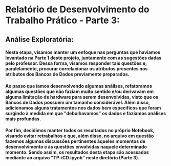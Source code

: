 # **Relatório de Desenvolvimento do Trabalho Prático - Parte 3:**

## Análise Exploratória:
#### Nesta etapa, visamos manter um enfoque nas perguntas que havíamos levantado na Parte 1 deste projeto, juntamente com as sugestões dadas pelo professor. Dessa forma, visamos responder tais questões e, paralelamente, procurar correlacionar os atributos presentes nos atributos dos Bancos de Dados previamente preparados.

#### Ao passo que íamos desenvolvendo algumas análises, refatoramos algumas questões que não faziam muito sentido e/ou derivavam em alguma limitação de hardware para serem desenvolvidas, visto que os Bancos de Dados possuem um tamanho considerável. Além disso, adicionamos alguns tratamentos nos dados bem específicos que foram surgindo à medida em que "debulhavamos" os dados e fazíamos análises mais profundas.

#### Por fim, decidimos manter todos os resultados no próprio Notebook, visando evitar retrabalhos e que, além disso, no arquivo em questão fazemos algumas discussões pertinentes àqueles momentos de desenvolvimento e às questões envolvidas naquele determinado momento. Sendo assim, os resultados desta etapa são acessados mediante ao arquivo "TP-iCD.ipynb" neste diretório (Parte 3).

